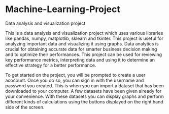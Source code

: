 # Machine-Learning-Project
Data analysis and visualization project

This is a data analysis and visualization project which uses various libraries like pandas, numpy, matplotlib, sklearn and tkinter. This project is useful for analyzing important data and visualizing it using graphs. Data analytics is crucial for obtaining accurate data for smarter business decision making and to optimize their performances. This project can be used for reviewing key performance metrics, interpreting data and using it to determine an effective strategy for a better performance. 

To get started on the project, you will be prompted to create a user acocount. Once you do so, you can sign in with the username and password you created. This is when you can import a dataset that has been downloaded to your computer. A few datasets have been given already for your convenience. With these datasets you can display graphs and perform different kinds of calculations using the buttons displayed on the right hand side of the screen. 
